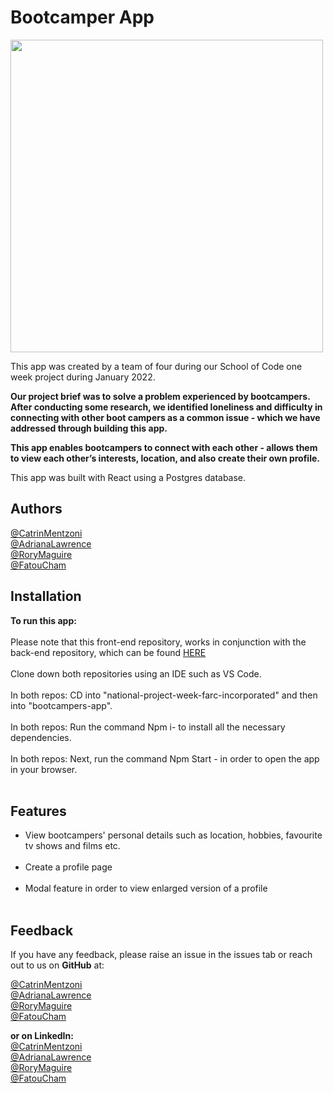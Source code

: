 Bootcamper App
===========

<img src="https://user-images.githubusercontent.com/93347177/158183209-ef682fb2-260c-4547-95c5-c94ccd238688.PNG" width="500px"><br/>

 This app was created by a team of four during our School of Code one week project during January 2022.

**Our project brief was to solve a problem experienced by bootcampers. After conducting some research, we identified loneliness and difficulty in connecting with other boot campers as a common issue - which we have addressed through building this app.**

**This app enables bootcampers to connect with each other - allows them to view each other’s interests, location, and also create their own profile.**

This app was built with React using a Postgres database. 


**Authors**
--------------
[@CatrinMentzoni](https://github.com/Babyoilrig) <br/>
[@AdrianaLawrence](https://github.com/drinobre) <br/>
[@RoryMaguire](https://github.com/rory-maguire) <br/>
[@FatouCham](https://github.com/Fatu-cham) <br/>

 
**Installation**
-----------------

**To run this app:**
<br/><br/>
Please note that this front-end repository, works in conjunction with the back-end repository, which can be found [HERE](https://github.com/SchoolOfCode/national-project-week-repo-2-farc-incorporated) 
<br/><br/>
Clone down both repositories using an IDE such as VS Code.
<br/><br/>
In both repos: CD into "national-project-week-farc-incorporated" and then into "bootcampers-app".
<br/><br/>
In both repos: Run the command Npm i- to install all the necessary dependencies.
<br/><br/>
In both repos: Next, run the command Npm Start - in order to open the app in your browser.
<br/><br/>
 
 
 
 
**Features**
-----------------
* View bootcampers' personal details such as location, hobbies, favourite tv shows and films etc.
<br/><br/>
* Create a profile page
<br/><br/>
* Modal feature in order to view enlarged version of a profile
<br/><br/>
 
 
 
**Feedback**
-----------------
If you have any feedback, please raise an issue in the issues tab or reach out to us on **GitHub** at:

[@CatrinMentzoni](https://github.com/Babyoilrig) <br/>
[@AdrianaLawrence](https://github.com/drinobre) <br/>
[@RoryMaguire](https://github.com/rory-maguire) <br/>
[@FatouCham](https://github.com/Fatu-cham) <br/>

**or on LinkedIn:** <br/>
[@CatrinMentzoni](https://www.linkedin.com/in/catrin-mentzoni/) <br/>
[@AdrianaLawrence](https://www.linkedin.com/in/adriana-nobre-lawrence/) <br/>
[@RoryMaguire](https://www.linkedin.com/in/rory-maguire-4522aa157/) <br/>
[@FatouCham](https://www.linkedin.com/in/fatou-cham-797504230/) <br/>

